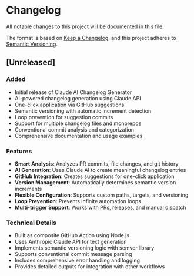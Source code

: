 # Changelog

All notable changes to this project will be documented in this file.

The format is based on [Keep a Changelog](https://keepachangelog.com/en/1.0.0/),
and this project adheres to [Semantic Versioning](https://semver.org/spec/v2.0.0.html).

## [Unreleased]

### Added

- Initial release of Claude AI Changelog Generator
- AI-powered changelog generation using Claude API
- One-click application via GitHub suggestions
- Semantic versioning with automatic increment detection
- Loop prevention for suggestion commits
- Support for multiple changelog files and monorepos
- Conventional commit analysis and categorization
- Comprehensive documentation and usage examples

### Features

- **Smart Analysis**: Analyzes PR commits, file changes, and git history
- **AI Generation**: Uses Claude AI to create meaningful changelog entries
- **GitHub Integration**: Creates suggestions for one-click application
- **Version Management**: Automatically determines semantic version increments
- **Flexible Configuration**: Supports custom paths, targets, and versioning
- **Loop Prevention**: Prevents infinite automation loops
- **Multi-trigger Support**: Works with PRs, releases, and manual dispatch

### Technical Details

- Built as composite GitHub Action using Node.js
- Uses Anthropic Claude API for text generation
- Implements semantic versioning logic with semver library
- Supports conventional commit message parsing
- Includes comprehensive error handling and logging
- Provides detailed outputs for integration with other workflows

<!-- AI_APPEND_HERE -->

<!-- Updated for AI processing at 2025-08-15T17:28:06.112Z -->
